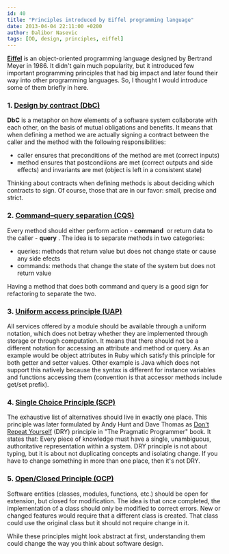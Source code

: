 ```yaml
---
id: 40
title: "Principles introduced by Eiffel programming language"
date: 2013-04-04 22:11:00 +0200
author: Dalibor Nasevic
tags: [OO, design, principles, eiffel]
---
```


[**Eiffel**](http://en.wikipedia.org/wiki/Eiffel_(programming_language) "Eiffel programming language") is an object-oriented programming language designed by Bertrand Meyer in 1986. It didn't gain much popularity, but it introduced few important programming principles that had big impact and later found their way into other programming languages. So, I thought I would introduce some of them briefly in here.

### 1. [Design by contract (DbC)](http://en.wikipedia.org/wiki/Design_by_contract "Design by contract (DbC)")

**DbC** is a metaphor on how elements of a software system collaborate with each other, on the basis of mutual obligations and benefits. It means that when defining a method we are actually signing a contract between the caller and the method with the following responsibilities:

- caller ensures that preconditions of the method are met (correct inputs)
- method ensures that postcondiions are met (correct outputs and side effects) and invariants are met (object is left in a consistent state)

Thinking about contracts when defining methods is about deciding which contracts to sign. Of course, those that are in our favor: small, precise and strict.

### 2. [Command–query separation (CQS)](http://en.wikipedia.org/wiki/Command-query_separation "Command–query separation (CQS)")

Every method should either perform action - **command**  or return data to the caller - **query** . The idea is to separate methods in two categories:

- queries: methods that return value but does not change state or cause any side efects
- commands: methods that change the state of the system but does not return value

Having a method that does both command and query is a good sign for refactoring to separate the two.

### 3. [Uniform access principle (UAP)](http://en.wikipedia.org/wiki/Uniform_access_principle "Uniform access principle (UAP)")

All services offered by a module should be available through a uniform notation, which does not betray whether they are implemented through storage or through computation. It means that there should not be a different notation for accessing an attribute and method or query. As an example would be object attributes in Ruby which satisfy this principle for both getter and setter values. Other example is Java which does not support this natively because the syntax is different for instance variables and functions accessing them (convention is that accessor methods include get/set prefix).

### 4. [Single Choice Principle (SCP)](http://en.wikipedia.org/wiki/Single_choice_principle "Single Choice Principle (SCP)")

The exhaustive list of alternatives should live in exactly one place. This principle was later formulated by Andy Hunt and Dave Thomas as [Don't Repeat Yourself](http://en.wikipedia.org/wiki/Don't_repeat_yourself "Don't Repeat Yourself") (DRY) principle in "The Pragmatic Programmer" book. It states that: Every piece of knowledge must have a single, unambiguous, authoritative representation within a system. DRY principle is not about typing, but it is about not duplicating concepts and isolating change. If you have to change something in more than one place, then it's not DRY.

### 5. [Open/Closed Principle (OCP)](http://en.wikipedia.org/wiki/Open_Closed_Principle "Open/Closed Principle (OCP)")

Software entities (classes, modules, functions, etc.) should be open for extension, but closed for modification. The idea is that once completed, the implementation of a class should only be modified to correct errors. New or changed features would require that a different class is created. That class could use the original class but it should not require change in it.

While these principles might look abstract at first, understanding them could change the way you think about software design.
